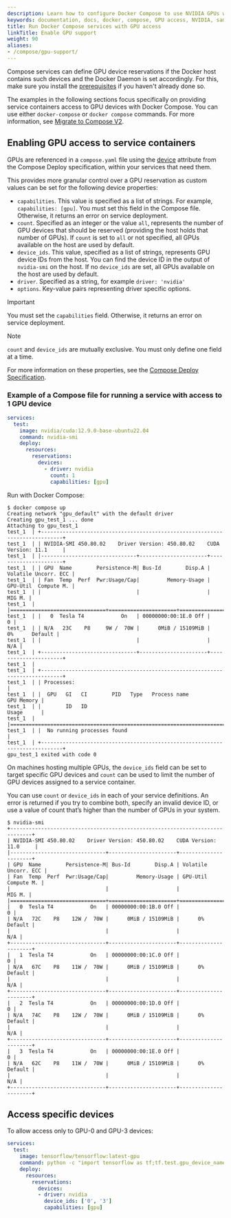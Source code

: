 ```yaml
---
description: Learn how to configure Docker Compose to use NVIDIA GPUs with CUDA-based containers
keywords: documentation, docs, docker, compose, GPU access, NVIDIA, samples
title: Run Docker Compose services with GPU access 
linkTitle: Enable GPU support
weight: 90
aliases:
- /compose/gpu-support/
---
```


Compose services can define GPU device reservations if the Docker host contains such devices and the Docker Daemon is set accordingly. For this, make sure you install the [prerequisites](/manuals/engine/containers/resource_constraints.md#gpu) if you haven't already done so.

The examples in the following sections focus specifically on providing service containers access to GPU devices with Docker Compose. 
You can use either `docker-compose` or `docker compose` commands. For more information, see [Migrate to Compose V2](/manuals/compose/releases/migrate.md).

## Enabling GPU access to service containers

GPUs are referenced in a `compose.yaml` file using the [device](/reference/compose-file/deploy.md#devices) attribute from the Compose Deploy specification, within your services that need them.

This provides more granular control over a GPU reservation as custom values can be set for the following device properties: 

- `capabilities`. This value is specified as a list of strings. For example, `capabilities: [gpu]`. You must set this field in the Compose file. Otherwise, it returns an error on service deployment.
- `count`. Specified as an integer or the value `all`, represents the number of GPU devices that should be reserved (providing the host holds that number of GPUs). If `count` is set to `all` or not specified, all GPUs available on the host are used by default.
- `device_ids`. This value, specified as a list of strings, represents GPU device IDs from the host. You can find the device ID in the output of `nvidia-smi` on the host. If no `device_ids` are set, all GPUs available on the host are used by default.
- `driver`. Specified as a string, for example `driver: 'nvidia'`
- `options`. Key-value pairs representing driver specific options.


> [!IMPORTANT]
>
> You must set the `capabilities` field. Otherwise, it returns an error on service deployment.

> [!NOTE]
>
> `count` and `device_ids` are mutually exclusive. You must only define one field at a time.

For more information on these properties, see the [Compose Deploy Specification](/reference/compose-file/deploy.md#devices).

### Example of a Compose file for running a service with access to 1 GPU device

```yaml
services:
  test:
    image: nvidia/cuda:12.9.0-base-ubuntu22.04
    command: nvidia-smi
    deploy:
      resources:
        reservations:
          devices:
            - driver: nvidia
              count: 1
              capabilities: [gpu]
```

Run with Docker Compose:

```console
$ docker compose up
Creating network "gpu_default" with the default driver
Creating gpu_test_1 ... done
Attaching to gpu_test_1    
test_1  | +-----------------------------------------------------------------------------+
test_1  | | NVIDIA-SMI 450.80.02    Driver Version: 450.80.02    CUDA Version: 11.1     |
test_1  | |-------------------------------+----------------------+----------------------+
test_1  | | GPU  Name        Persistence-M| Bus-Id        Disp.A | Volatile Uncorr. ECC |
test_1  | | Fan  Temp  Perf  Pwr:Usage/Cap|         Memory-Usage | GPU-Util  Compute M. |
test_1  | |                               |                      |               MIG M. |
test_1  | |===============================+======================+======================|
test_1  | |   0  Tesla T4            On   | 00000000:00:1E.0 Off |                    0 |
test_1  | | N/A   23C    P8     9W /  70W |      0MiB / 15109MiB |      0%      Default |
test_1  | |                               |                      |                  N/A |
test_1  | +-------------------------------+----------------------+----------------------+
test_1  |                                                                                
test_1  | +-----------------------------------------------------------------------------+
test_1  | | Processes:                                                                  |
test_1  | |  GPU   GI   CI        PID   Type   Process name                  GPU Memory |
test_1  | |        ID   ID                                                   Usage      |
test_1  | |=============================================================================|
test_1  | |  No running processes found                                                 |
test_1  | +-----------------------------------------------------------------------------+
gpu_test_1 exited with code 0

```

On machines hosting multiple GPUs, the `device_ids` field can be set to target specific GPU devices and `count` can be used to limit the number of GPU devices assigned to a service container. 

You can use `count` or `device_ids` in each of your service definitions. An error is returned if you try to combine both, specify an invalid device ID, or use a value of count that’s higher than the number of GPUs in your system.

```console
$ nvidia-smi   
+-----------------------------------------------------------------------------+
| NVIDIA-SMI 450.80.02    Driver Version: 450.80.02    CUDA Version: 11.0     |
|-------------------------------+----------------------+----------------------+
| GPU  Name        Persistence-M| Bus-Id        Disp.A | Volatile Uncorr. ECC |
| Fan  Temp  Perf  Pwr:Usage/Cap|         Memory-Usage | GPU-Util  Compute M. |
|                               |                      |               MIG M. |
|===============================+======================+======================|
|   0  Tesla T4            On   | 00000000:00:1B.0 Off |                    0 |
| N/A   72C    P8    12W /  70W |      0MiB / 15109MiB |      0%      Default |
|                               |                      |                  N/A |
+-------------------------------+----------------------+----------------------+
|   1  Tesla T4            On   | 00000000:00:1C.0 Off |                    0 |
| N/A   67C    P8    11W /  70W |      0MiB / 15109MiB |      0%      Default |
|                               |                      |                  N/A |
+-------------------------------+----------------------+----------------------+
|   2  Tesla T4            On   | 00000000:00:1D.0 Off |                    0 |
| N/A   74C    P8    12W /  70W |      0MiB / 15109MiB |      0%      Default |
|                               |                      |                  N/A |
+-------------------------------+----------------------+----------------------+
|   3  Tesla T4            On   | 00000000:00:1E.0 Off |                    0 |
| N/A   62C    P8    11W /  70W |      0MiB / 15109MiB |      0%      Default |
|                               |                      |                  N/A |
+-------------------------------+----------------------+----------------------+
```

## Access specific devices

To allow access only to GPU-0 and GPU-3 devices:

```yaml
services:
  test:
    image: tensorflow/tensorflow:latest-gpu
    command: python -c "import tensorflow as tf;tf.test.gpu_device_name()"
    deploy:
      resources:
        reservations:
          devices:
          - driver: nvidia
            device_ids: ['0', '3']
            capabilities: [gpu]

```
